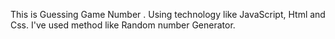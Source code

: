 This is Guessing Game Number .
Using technology like JavaScript, Html and Css. 
I've used method like Random number Generator.
